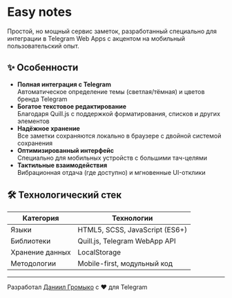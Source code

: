 # Easy notes

Простой, но мощный сервис заметок, разработанный специально для интеграции в Telegram Web Apps с акцентом на мобильный пользовательский опыт.

## ✨ Особенности

- **Полная интеграция с Telegram**  
  Автоматическое определение темы (светлая/тёмная) и цветов бренда Telegram
- **Богатое текстовое редактирование**  
  Благодаря Quill.js с поддержкой форматирования, списков и других элементов
- **Надёжное хранение**  
  Все заметки сохраняются локально в браузере с двойной системой сохранения
- **Оптимизированный интерфейс**  
  Специально для мобильных устройств с большими тач-целями
- **Тактильные взаимодействия**  
  Вибрационная отдача (где доступно) и мгновенные UI-отклики

## 🛠 Технологический стек

| Категория       | Технологии                     |
|-----------------|--------------------------------|
| Языки           | HTML5, SCSS, JavaScript (ES6+) |
| Библиотеки      | Quill.js, Telegram WebApp API  |
| Хранение данных | LocalStorage                   |
| Методологии     | Mobile-first, модульный код    |

---

Разработал [Даниил Громыко](https://t.me/Samuel_Gambino) с ❤️ для Telegram
